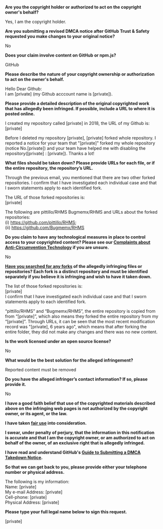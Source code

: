 **Are you the copyright holder or authorized to act on the copyright owner's behalf?**

Yes, I am the copyright holder.

**Are you submitting a revised DMCA notice after GitHub Trust & Safety requested you make changes to your original notice?**

No

**Does your claim involve content on GitHub or npm.js?**

GitHub

**Please describe the nature of your copyright ownership or authorization to act on the owner's behalf.**

Hello Dear Github:  
I am [private] (my Github acccount name is [private]).

**Please provide a detailed description of the original copyrighted work that has allegedly been infringed. If possible, include a URL to where it is posted online.**

I created my repository called [private] in 2018, the URL of my Github is:  
[private]

Before I deleted my repository [private], [private] forked whole repository.
I reported a notice for your team that "[private]" forked my whole repository (notice No.[private]) and your team have helped me with disabling the repository([private] : [private]). Thanks a lot!

**What files should be taken down? Please provide URLs for each file, or if the entire repository, the repository’s URL.**

Through the previous email, you mentioned that there are two other forked repositories. I confirm that I have investigated each individual case and that I sworn statements apply to each identified fork.

The URL of those forked repositories is:  
[private]

The following are pittillo/RHMS Bugmemx/RHMS and URLs about the forked repositories:  
(i) https://github.com/pittillo/RHMS;  
(ii) https://github.com/Bugmemx/RHMS

**Do you claim to have any technological measures in place to control access to your copyrighted content? Please see our <a href="https://docs.github.com/articles/guide-to-submitting-a-dmca-takedown-notice#complaints-about-anti-circumvention-technology">Complaints about Anti-Circumvention Technology</a> if you are unsure.**

No

**<a href="https://docs.github.com/articles/dmca-takedown-policy#b-what-about-forks-or-whats-a-fork">Have you searched for any forks</a> of the allegedly infringing files or repositories? Each fork is a distinct repository and must be identified separately if you believe it is infringing and wish to have it taken down.**

The list of those forked repositories is:  
[private]  
I confirm that I have investigated each individual case and that I sworn statements apply to each identified fork.

“pittillo/RHMS” and “Bugmemx/RHMS”, the entire repository is copied from from “[private]”, which also means they forked the entire repository from my “[private]”. Through URLs, it can be seen that the most recent modification record was "[private], 6 years ago", which means that after forking the entire folder, they did not make any changes and there was no new content.

**Is the work licensed under an open source license?**

No

**What would be the best solution for the alleged infringement?**

Reported content must be removed

**Do you have the alleged infringer’s contact information? If so, please provide it.**

No

**I have a good faith belief that use of the copyrighted materials described above on the infringing web pages is not authorized by the copyright owner, or its agent, or the law.**

**I have taken <a href="https://www.lumendatabase.org/topics/22">fair use</a> into consideration.**

**I swear, under penalty of perjury, that the information in this notification is accurate and that I am the copyright owner, or am authorized to act on behalf of the owner, of an exclusive right that is allegedly infringed.**

**I have read and understand GitHub's <a href="https://docs.github.com/articles/guide-to-submitting-a-dmca-takedown-notice/">Guide to Submitting a DMCA Takedown Notice</a>.**

**So that we can get back to you, please provide either your telephone number or physical address.**

The following is my information:  
Name: [private]  
My e-mail Address: [private]  
Cell-phone: [private]  
Physical Address: [private]  

**Please type your full legal name below to sign this request.**

[private]  
